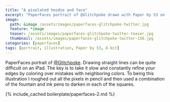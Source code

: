 ```yaml
---
title: "A pixelated hoodie and face"
excerpt: "PaperFaces portrait of @Glitchpoke drawn with Paper by 53 on an iPad."
image: 
  path: &image /assets/images/paperfaces-glitchpoke-twitter.jpg 
  feature: *image
  teaser: /assets/images/paperfaces-glitchpoke-twitter-teaser.jpg
  thumbnail: /assets/images/paperfaces-glitchpoke-twitter-150.jpg
categories: [paperfaces]
tags: [portrait, illustration, Paper by 53, 8-bit]
---
```


PaperFaces portrait of [@Glitchpoke](https://twitter.com/Glitchpoke). Drawing straight lines can be quite difficult on an iPad. The key is to take it slow and constantly refine your edges by coloring over mistakes with neighboring colors. To being this illustration I roughed out all the pixels in pencil and then used a combination of the fountain and ink pens to darken in each of the squares.

{% include_cached boilerplate/paperfaces-2.md %}
